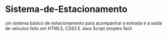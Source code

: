 # Sistema-de-Estacionamento
um sistema básico de estacionamento para acompanhar a entrada e a saída de veículos feito em HTML5, CSS3 E Java Script simples fácil  
